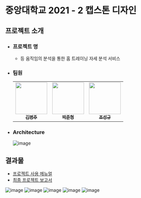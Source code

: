 # 중앙대학교 2021 - 2 캡스톤 디자인 

## 프로젝트 소개
- ### 프로젝트 명
  - 등 움직임의 분석을 통한 홈 트레이닝 자세 분석 서비스

- ### 팀원
  <table>
    <tr>
      <td align="center"><a href="https://github.com/byeongdori"><img src="https://avatars.githubusercontent.com/u/33740149?v=4" width="100px;"/><br/><sub><b>김병주</b></sub></a></td>
      <td align="center"><a href="https://github.com/wnsgud0428"><img src="https://avatars.githubusercontent.com/u/33649857?v=4" width="100px;" /><br/><sub><b>박준형</b></sub></a></td>
       <td align="center"><a href="https://github.com/quadbeats"><img src="https://avatars.githubusercontent.com/u/33650185?v=4" width="100px;"/><br/><sub><b>조성규</b></sub></a></td>
    </tr>
  </table>

- ### Architecture
  ![image](https://user-images.githubusercontent.com/33740149/150525669-77256be2-648f-4784-a674-3a27ececcbec.png)

## 결과물
 - <a href="https://github.com/OurHomeTrainer/OurHT_Backend/blob/main/Documents/OurHomeTraining%20%EC%B5%9C%EC%A2%85%20%EB%A9%94%EB%89%B4%EC%96%BC.pdf"> 프로젝트 사용 메뉴얼 </a>
 - <a href="https://github.com/OurHomeTrainer/OurHT_Backend/blob/main/Documents/%EC%BA%A1%EC%8A%A4%ED%86%A4%20%EC%B5%9C%EC%A2%85%20%ED%94%84%EB%A1%9C%EC%A0%9D%ED%8A%B8%20%EB%B3%B4%EA%B3%A0%EC%84%9C.pdf"> 최종 프로젝트 보고서 </a>

![image](https://user-images.githubusercontent.com/33740149/150533371-9440f53c-77f1-4ae9-9128-79c6a97a9d2b.png)
![image](https://user-images.githubusercontent.com/33740149/150533420-45fffff8-bcdf-4583-906f-9faf58d6bead.png)
![image](https://user-images.githubusercontent.com/33740149/150533464-6457bd68-7041-4a1b-be9b-5776822840b8.png)
![image](https://user-images.githubusercontent.com/33740149/150533497-ab668654-894c-4940-a36b-e6ce8e7ab3ea.png)
![image](https://user-images.githubusercontent.com/33740149/150533544-fda22d64-7890-4040-8901-e71a44264ce8.png)

